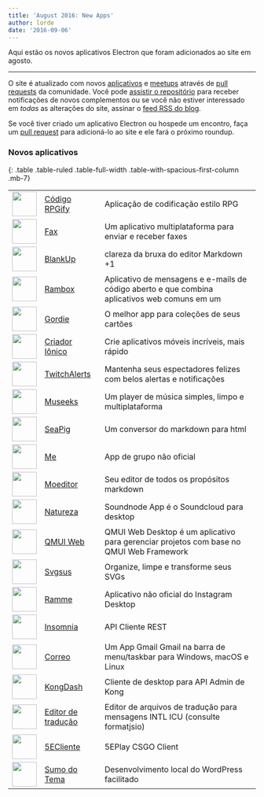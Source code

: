 ```yaml
---
title: 'August 2016: New Apps'
author: lorde
date: '2016-09-06'
---
```


Aqui estão os novos aplicativos Electron que foram adicionados ao site em agosto.

---

O site é atualizado com novos [aplicativos](https://electronjs.org/apps) e [meetups](https://electronjs.org/community) através de [pull requests](https://github.com/electron/electronjs.org/pulls) da comunidade. Você pode [assistir o repositório](https://github.com/electron/electronjs.org) para receber notificações de novos complementos ou se você não estiver interessado em _todas_ as alterações do site, assinar o [feed RSS do blog](https://electronjs.org/feed.xml).

Se você tiver criado um aplicativo Electron ou hospede um encontro, faça um [pull request](https://github.com/electron/electronjs.org) para adicioná-lo ao site e ele fará o próximo roundup.

### Novos aplicativos

{: .table .table-ruled .table-full-width .table-with-spacious-first-column .mb-7}

|                                                                                          |                                                                                 |                                                                                               |
| ---------------------------------------------------------------------------------------- | ------------------------------------------------------------------------------- | --------------------------------------------------------------------------------------------- |
| <img src='/images/apps/coderpgify.png' width='50' />                    | [Código RPGify](http://code.rpgify.com)                                         | Aplicação de codificação estilo RPG                                                           |
| <img src='/images/apps/pamfax.png' width='50' />                        | [Fax](https://www.pamfax.biz)                                                   | Um aplicativo multiplataforma para enviar e receber faxes                                     |
| <img src='/images/apps/blankup.png' width='50' />                       | [BlankUp](https://hoverbaum.github.io/BlankUp-Electron/)                        | clareza da bruxa do editor Markdown +1                                                        |
| <img src='/images/apps/rambox.png' width='50' />                        | [Rambox](http://rambox.pro)                                                     | Aplicativo de mensagens e e-mails de código aberto e que combina aplicativos web comuns em um |
| <img src='/images/apps/gordie.png' width='50' />                        | [Gordie](http://gordie-app.bitbucket.org/)                                      | O melhor app para coleções de seus cartões                                                    |
| <img src='/images/apps/ionic-creator.png' width='50' />                 | [Criador Iônico](https://github.com/Meadowcottage/Ionic-Creator)                | Crie aplicativos móveis incríveis, mais rápido                                                |
| <img src='/images/apps/twitchalerts.png' width='50' />                  | [TwitchAlerts](https://github.com/Meadowcottage/TwitchAlerts)                   | Mantenha seus espectadores felizes com belos alertas e notificações                           |
| <img src='/images/apps/museeks.png' width='50' />                       | [Museeks](http://museeks.io/)                                                   | Um player de música simples, limpo e multiplataforma                                          |
| <img src='/images/apps/seapig.png' width='50' />                        | [SeaPig](https://github.com/yasumichi/seapig/blob/master/README.md)             | Um conversor do markdown para html                                                            |
| <img src='/images/apps/groupme.png' width='50' />                       | [Me](https://github.com/dcrousso/GroupMe#readme)                                | App de grupo não oficial                                                                      |
| <img src='/images/apps/moeditor.png' width='50' />                      | [Moeditor](https://moeditor.github.io/)                                         | Seu editor de todos os propósitos markdown                                                    |
| <img src='/images/apps/soundnode.png' width='50' />                     | [Natureza](http://www.soundnodeapp.com)                                         | Soundnode App é o Soundcloud para desktop                                                     |
| <img src='/images/apps/qmui.png' width='50' />                          | [QMUI Web](http://qmuiteam.com/web)                                             | QMUI Web Desktop é um aplicativo para gerenciar projetos com base no QMUI Web Framework       |
| <img src='/images/apps/svgsus.png' width='50' />                        | [Svgsus](http://www.svgs.us)                                                    | Organize, limpe e transforme seus SVGs                                                        |
| <img src='/images/apps/ramme.png' width='50' />                         | [Ramme](https://github.com/terkelg/ramme)                                       | Aplicativo não oficial do Instagram Desktop                                                   |
| <img src='/images/apps/insomnia.png' width='50' />                      | [Insomnia](https://insomnia.rest/)                                              | API Cliente REST                                                                              |
| <img src='/images/apps/correo.png' width='50' />                        | [Correo](https://github.com/amitmerchant1990/correo)                            | Um App Gmail Gmail na barra de menu/taskbar para Windows, macOS e Linux                       |
| <img src='/images/apps/kongdash.png' width='50' />                      | [KongDash](https://ajaysreedhar.github.io/kongdash)                             | Cliente de desktop para API Admin de Kong                                                     |
| <img src='/images/apps/react-intl-translation-editor.png' width='50' /> | [Editor de tradução](https://bitbucket.org/bflower/react-intl-editor/wiki/Home) | Editor de arquivos de tradução para mensagens INTL ICU (consulte formatjsio)                  |
| <img src='/images/apps/5eplay.png' width='50' />                        | [5ECliente](https://www.5eplay.com/)                                            | 5EPlay CSGO Client                                                                            |
| <img src='/images/apps/theme-juice.png' width='50' />                   | [Sumo do Tema](https://www.themejuice.it)                                       | Desenvolvimento local do WordPress facilitado                                                 |

